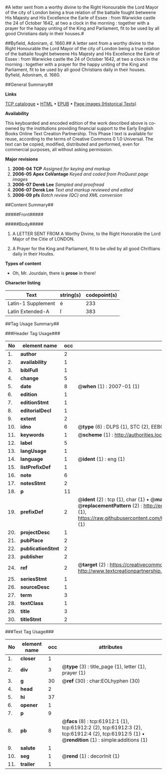 #A letter sent from a worthy divine to the Right Honourable the Lord Mayor of the city of London being a true relation of the battaile fought betweene His Majesty and His Excellence the Earle of Essex : from Warwicke castle the 24 of October 1642, at two a clock in the morning : together with a prayer for the happy uniting of the King and Parliament, fit to be used by all good Christians daily in their houses.#

##Byfield, Adoniram, d. 1660.##
A letter sent from a worthy divine to the Right Honourable the Lord Mayor of the city of London being a true relation of the battaile fought betweene His Majesty and His Excellence the Earle of Essex : from Warwicke castle the 24 of October 1642, at two a clock in the morning : together with a prayer for the happy uniting of the King and Parliament, fit to be used by all good Christians daily in their houses.
Byfield, Adoniram, d. 1660.

##General Summary##

**Links**

[TCP catalogue](http://www.ota.ox.ac.uk/tcp/)  • 
[HTML](http://tei.it.ox.ac.uk/tcp/Texts-HTML/free/A48/A48137.html)  • 
[EPUB](http://tei.it.ox.ac.uk/tcp/Texts-EPUB/free/A48/A48137.epub) • 
[Page images (Historical Texts)](https://data.historicaltexts.jisc.ac.uk/view?pubId=eebo-12428293e&pageId=eebo-12428293e-61912-1)

**Availability**

This keyboarded and encoded edition of the
	       work described above is co-owned by the institutions
	       providing financial support to the Early English Books
	       Online Text Creation Partnership. This Phase I text is
	       available for reuse, according to the terms of Creative
	       Commons 0 1.0 Universal. The text can be copied,
	       modified, distributed and performed, even for
	       commercial purposes, all without asking permission.

**Major revisions**

1. __2006-04__ __TCP__ *Assigned for keying and markup*
1. __2006-05__ __Apex CoVantage__ *Keyed and coded from ProQuest page images*
1. __2006-07__ __Derek Lee__ *Sampled and proofread*
1. __2006-07__ __Derek Lee__ *Text and markup reviewed and edited*
1. __2006-09__ __pfs__ *Batch review (QC) and XML conversion*

##Content Summary##

#####Front#####

#####Body#####

1. A LETTER SENT FROM A Worthy Divine, to the Right Honorable the Lord Major of the Citie of LONDON.

1. A Prayer for the King and Parliament, fit to be uſed by all good Chriſtians daily in their Houſes.

**Types of content**

  * Oh, Mr. Jourdain, there is **prose** in there!

**Character listing**


|Text|string(s)|codepoint(s)|
|---|---|---|
|Latin-1 Supplement|é|233|
|Latin Extended-A|ſ|383|

##Tag Usage Summary##

###Header Tag Usage###

|No|element name|occ|attributes|
|---|---|---|---|
|1.|__author__|2||
|2.|__availability__|1||
|3.|__biblFull__|1||
|4.|__change__|5||
|5.|__date__|8| @__when__ (1) : 2007-01 (1)|
|6.|__edition__|1||
|7.|__editionStmt__|1||
|8.|__editorialDecl__|1||
|9.|__extent__|2||
|10.|__idno__|6| @__type__ (6) : DLPS (1), STC (2), EEBO-CITATION (1), OCLC (1), VID (1)|
|11.|__keywords__|1| @__scheme__ (1) : http://authorities.loc.gov/ (1)|
|12.|__label__|5||
|13.|__langUsage__|1||
|14.|__language__|1| @__ident__ (1) : eng (1)|
|15.|__listPrefixDef__|1||
|16.|__note__|6||
|17.|__notesStmt__|2||
|18.|__p__|11||
|19.|__prefixDef__|2| @__ident__ (2) : tcp (1), char (1)  •  @__matchPattern__ (2) : ([0-9\-]+):([0-9IVX]+) (1), (.+) (1)  •  @__replacementPattern__ (2) : http://eebo.chadwyck.com/downloadtiff?vid=$1&page=$2 (1), https://raw.githubusercontent.com/textcreationpartnership/Texts/master/tcpchars.xml#$1 (1)|
|20.|__projectDesc__|1||
|21.|__pubPlace__|2||
|22.|__publicationStmt__|2||
|23.|__publisher__|2||
|24.|__ref__|2| @__target__ (2) : https://creativecommons.org/publicdomain/zero/1.0/ (1), http://www.textcreationpartnership.org/docs/. (1)|
|25.|__seriesStmt__|1||
|26.|__sourceDesc__|1||
|27.|__term__|3||
|28.|__textClass__|1||
|29.|__title__|3||
|30.|__titleStmt__|2||


###Text Tag Usage###

|No|element name|occ|attributes|
|---|---|---|---|
|1.|__closer__|1||
|2.|__div__|3| @__type__ (3) : title_page (1), letter (1), prayer (1)|
|3.|__g__|30| @__ref__ (30) : char:EOLhyphen (30)|
|4.|__head__|2||
|5.|__hi__|37||
|6.|__opener__|1||
|7.|__p__|9||
|8.|__pb__|8| @__facs__ (8) : tcp:61912:1 (1), tcp:61912:2 (2), tcp:61912:3 (2), tcp:61912:4 (2), tcp:61912:5 (1)  •  @__rendition__ (1) : simple:additions (1)|
|9.|__salute__|1||
|10.|__seg__|1| @__rend__ (1) : decorInit (1)|
|11.|__trailer__|1||
